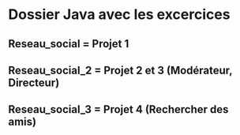 # Dossier Java avec les excercices 

## Reseau_social = Projet 1

## Reseau_social_2 = Projet 2 et 3 (Modérateur, Directeur)

## Reseau_social_3 = Projet 4 (Rechercher des amis)
